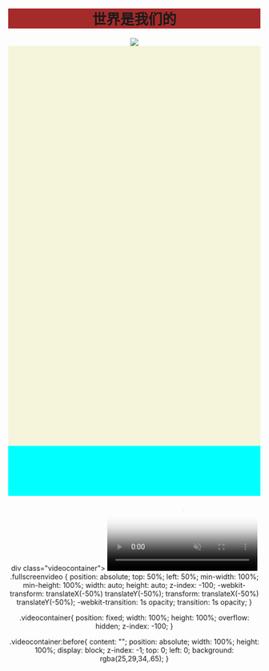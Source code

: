 <html lang="zh-CN">
  <head>
    <meta charset="utf-8">
    <meta name="viewport" content="width=device-width, initial-scale=1" />
    <title>时间</title>
    <style>  
      body {
        margin: 0;
      }
    </style>
  </head>
  <body>
    <body><center>
    <h1 style="background-color:brown ">世界是我们的
    </h1>
    <img src="C:\Users\HUAWEI\Pictures\Camera Roll\wallhaven-qzdqvr.jpg" width="auto" height="auto"
     ait="服了" width='400px' heiht="400px">
    <div>
   <div style="background-color:#F5F5DC;height:800px">
   </div>
   <div style="background-color:#00FFFF;height:100px"></div>
</body>
div class="videocontainer">
    <video class="fullscreenvideo" poster="__ROOT__/Themes/tdt/Asset/images/loginbg.jpg" id="bgvid" playsinline="" autoplay="" muted="" loop="">
        <source src="C:\Users\HUAWEI\Videos\星际穿越版 新增三种.mp4" type="video/mp4">
    </video>
</div>
.fullscreenvideo {
    position: absolute;
    top: 50%;
    left: 50%;
    min-width: 100%;
    min-height: 100%;
    width: auto;
    height: auto;
    z-index: -100;
    -webkit-transform: translateX(-50%) translateY(-50%);
    transform: translateX(-50%) translateY(-50%);
    -webkit-transition: 1s opacity;
    transition: 1s opacity;
}


.videocontainer{
    position: fixed;
    width: 100%;
    height: 100%;
    overflow: hidden;
    z-index: -100; 
}


.videocontainer:before{
    content: "";
    position: absolute;
    width: 100%;
    height: 100%;
    display: block;
    z-index: -1;
    top: 0;
    left: 0;
    background: rgba(25,29,34,.65);
}
<script>
    var video= document.getElementById('v1');
    video.playbackRate = 0.5;
</script>
</html>

